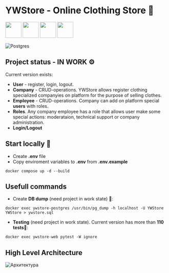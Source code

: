 # YWStore - Online Clothing Store 👕

<img src="https://github.com/youngwishes/fastapi-kafka/assets/92817776/19c422d7-806d-4fe4-9773-bd789c2f4e78" width="50" height="50"/>
<img src="https://github.com/youngwishes/fastapi-kafka/assets/92817776/e27bcc09-b947-4b27-88b4-94c6922eecfb" width="50" height="50"/>
<img src="https://github.com/youngwishes/fastapi-kafka/assets/92817776/a9d9c54f-124d-425e-8691-ef11bf131d46" width="50" height="50"/>
<img src="https://github.com/youngwishes/fastapi-kafka/assets/92817776/a824c8aa-89cb-4d22-9706-c2a5affb98a0" width="50" height="50"/>

![Postgres](https://img.shields.io/badge/postgres-%23316192.svg?style=for-the-badge&logo=postgresql&logoColor=white)

## Project status - IN WORK ⚙️
Current version exists:

- **User** - register, login, logout.
- **Company** - CRUD-operations. YWStore allows register clothing specialized companyies on platform for the purpose of selling clothes.
- **Employee** - CRUD-operations. Company can add on platform special **users** with roles.
- **Roles**. Any company employee has a role that allows user make some special actions: moderataion, technical support or company administration.  
- **Login/Logout**

## Start locally 🚀

- Create **.env** file
- Copy enviroment variables to **.env** from **.env.example**

```
docker compose up -d --build
```

## Usefull commands
- Create **DB dump** (need project in work state) 💾:
```
docker exec ywstore-postgres /usr/bin/pg_dump -h localhost -U YWStore YWStore > ywstore.sql
```

- **Testing** (need project in work state). Current version has more than **110 tests**🌱:
```
docker exec ywstore-web pytest -W ignore
```
## High Level Architecture 
![Архитектура](https://i.ibb.co/QN355zP/Screenshot-from-2024-01-01-23-16-54.png)
